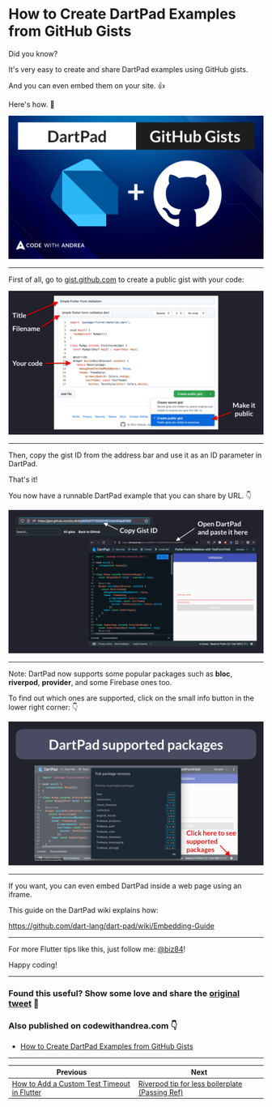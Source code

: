# How to Create DartPad Examples from GitHub Gists

Did you know?

It's very easy to create and share DartPad examples using GitHub gists.

And you can even embed them on your site. 👍

Here's how. 🧵

![](053.1-dartpad-github-gists.png)

---

First of all, go to [gist.github.com](https://gist.github.com) to create a public gist with your code:

![](053.2-create-gist.png)

---

Then, copy the gist ID from the address bar and use it as an ID parameter in DartPad.

That's it!

You now have a runnable DartPad example that you can share by URL. 👇

![](053.3-dartpad-gist.png)

---

Note: DartPad now supports some popular packages such as **bloc**, **riverpod**, **provider**, and some Firebase ones too.

To find out which ones are supported, click on the small info button in the lower right corner: 👇

![](053.4-dartpad-supported-packages.png)

---

If you want, you can even embed DartPad inside a web page using an iframe.

This guide on the DartPad wiki explains how:

https://github.com/dart-lang/dart-pad/wiki/Embedding-Guide

---

For more Flutter tips like this, just follow me: [@biz84](https://twitter.com/biz84)!

Happy coding!

---

### Found this useful? Show some love and share the [original tweet](https://twitter.com/biz84/status/1533682331386527745) 🙏

### Also published on codewithandrea.com 👇

- [How to Create DartPad Examples from GitHub Gists](https://codewithandrea.com/tips/create-dartpad-from-github-gist/)

---

| Previous | Next |
| -------- | ---- |
| [How to Add a Custom Test Timeout in Flutter](../0052-custom-test-timeout/index.md) | [Riverpod tip for less boilerplate (Passing Ref)](../0054-riverpod-tip-less-boilerplate/index.md) |
